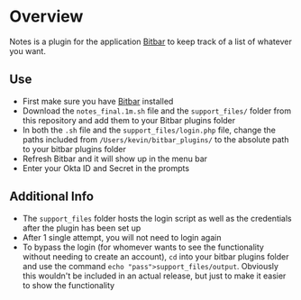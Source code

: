 # Overview

Notes is a plugin for the application [Bitbar](https://getbitbar.com/) to keep track of a list of whatever you want.

## Use

- First make sure you have [Bitbar](https://getbitbar.com/) installed
- Download the `notes_final.1m.sh` file and the `support_files/` folder from this repository and add them to your Bitbar plugins folder
- In both the `.sh` file and the `support_files/login.php` file, change the paths included from `/Users/kevin/bitbar_plugins/` to the absolute path to your bitbar plugins folder
- Refresh Bitbar and it will show up in the menu bar
- Enter your Okta ID and Secret in the prompts

## Additional Info

 - The `support_files` folder hosts the login script as well as the credentials after the plugin has been set up
 - After 1 single attempt, you will not need to login again
 - To bypass the login (for whomever wants to see the functionality without needing to create an account),  `cd` into your bitbar plugins folder and use the command `echo "pass">support_files/output`. Obviously this wouldn't be included in an actual release, but just to make it easier to show the functionality
